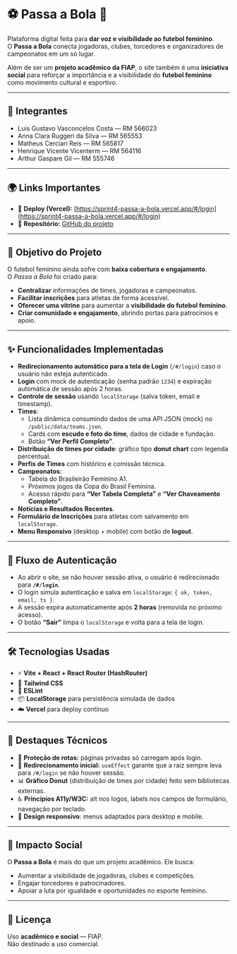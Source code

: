 # ⚽ Passa a Bola 💜

Plataforma digital feita para **dar voz e visibilidade ao futebol feminino**.  
O **Passa a Bola** conecta jogadoras, clubes, torcedores e organizadores de campeonatos em um só lugar.  

Além de ser um **projeto acadêmico da FIAP**, o site também é uma **iniciativa social** para reforçar a importância e a visibilidade do **futebol feminino** como movimento cultural e esportivo.

---

## 👥 Integrantes
- Luis Gustavo Vasconcelos Costa — RM 566023  
- Anna Clara Ruggeri da Silva — RM 565553  
- Matheus Cerciari Reis — RM 565817  
- Henrique Vicente Vicenterm — RM 564116  
- Arthur Gaspare Gil — RM 555746  

---

## 🌍 Links Importantes
- 🔗 **Deploy (Vercel):** [https://sprint4-passa-a-bola.vercel.app/#/login](https://sprint4-passa-a-bola.vercel.app/#/login)  
- 🏢 **Repositório:** [GitHub do projeto](https://github.com/Sprint4-Passa-a-Bola/Sprint4-Passa-a-Bola-/tree/main)

---

## 🎯 Objetivo do Projeto
O futebol feminino ainda sofre com **baixa cobertura e engajamento**.  
O *Passa a Bola* foi criado para:
- **Centralizar** informações de times, jogadoras e campeonatos.
- **Facilitar inscrições** para atletas de forma acessível.
- **Oferecer uma vitrine** para aumentar a **visibilidade do futebol feminino**.
- **Criar comunidade e engajamento**, abrindo portas para patrocínios e apoio.

---

## ✨ Funcionalidades Implementadas
- **Redirecionamento automático para a tela de Login** (`/#/login`) caso o usuário não esteja autenticado.  
- **Login** com mock de autenticação (senha padrão `1234`) e expiração automática de sessão após 2 horas.  
- **Controle de sessão** usando `localStorage` (salva token, email e timestamp).  
- **Times**:
  - Lista dinâmica consumindo dados de uma API JSON (mock) no `/public/data/teams.json`.  
  - Cards com **escudo e foto do time**, dados de cidade e fundação.  
  - Botão **“Ver Perfil Completo”**.  
- **Distribuição de times por cidade**: gráfico tipo **donut chart** com legenda percentual.  
- **Perfis de Times** com histórico e comissão técnica.  
- **Campeonatos**:
  - Tabela do Brasileirão Feminino A1.  
  - Próximos jogos da Copa do Brasil Feminina.  
  - Acesso rápido para **“Ver Tabela Completa”** e **“Ver Chaveamento Completo”**.  
- **Notícias e Resultados Recentes**.  
- **Formulário de Inscrições** para atletas com salvamento em `localStorage`.  
- **Menu Responsivo** (desktop + mobile) com botão de **logout**.  

---

## 🔑 Fluxo de Autenticação
- Ao abrir o site, se não houver sessão ativa, o usuário é redirecionado para **`/#/login`**.  
- O login simula autenticação e salva em `localStorage`: `{ ok, token, email, ts }`.  
- A sessão expira automaticamente após **2 horas** (removida no próximo acesso).  
- O botão **“Sair”** limpa o `localStorage` e volta para a tela de login.

---

## 🛠️ Tecnologias Usadas
- ⚡ **Vite + React + React Router (HashRouter)**  
- 🎨 **Tailwind CSS**  
- 🔎 **ESLint**  
- 📦 **LocalStorage** para persistência simulada de dados  
- ☁️ **Vercel** para deploy contínuo

---

## 🌟 Destaques Técnicos
- 🔐 **Proteção de rotas:** páginas privadas só carregam após login.  
- 🔄 **Redirecionamento inicial:** `useEffect` garante que a raiz sempre leva para `/#/login` se não houver sessão.  
- 📊 **Gráfico Donut** (distribuição de times por cidade) feito sem bibliotecas externas.  
- ♿ **Princípios A11y/W3C:** alt nos logos, labels nos campos de formulário, navegação por teclado.  
- 📱 **Design responsivo**: menus adaptados para desktop e mobile.  

---

## 📣 Impacto Social
O **Passa a Bola** é mais do que um projeto acadêmico. Ele busca:
- Aumentar a visibilidade de jogadoras, clubes e competições.  
- Engajar torcedores e patrocinadores.  
- Apoiar a luta por igualdade e oportunidades no esporte feminino.  

---

## 📄 Licença
Uso **acadêmico e social** — FIAP.  
Não destinado a uso comercial.


